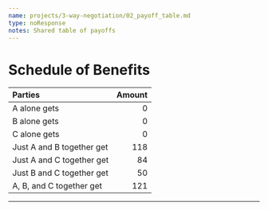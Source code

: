 ```yaml
---
name: projects/3-way-negotiation/02_payoff_table.md
type: noResponse
notes: Shared table of payoffs
---
```


# Schedule of Benefits

| Parties                        |  Amount  |
| :----------------------------- | -------: |
| A alone gets                   | 0        |
| B alone gets                   | 0        |
| C alone gets                   | 0        |
| Just A and B together get      | 118      |
| Just A and C together get      | 84       |
| Just B and C together get      | 50       |
| A, B, and C together get       | 121      |

---
